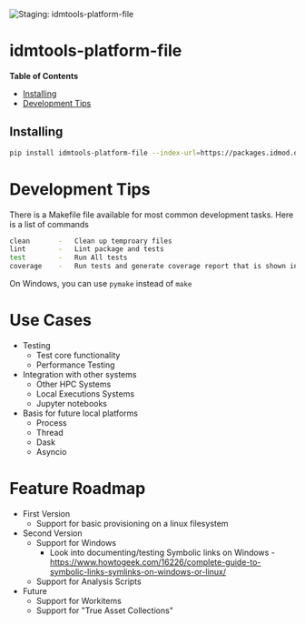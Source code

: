 ![Staging: idmtools-platform-file](https://github.com/InstituteforDiseaseModeling/idmtools/workflows/Staging:%20idmtools-platform-file/badge.svg?branch=dev)

# idmtools-platform-file

<!-- START doctoc generated TOC please keep comment here to allow auto update -->
<!-- DON'T EDIT THIS SECTION, INSTEAD RE-RUN doctoc TO UPDATE -->
**Table of Contents**

  - [Installing](#installing)
- [Development Tips](#development-tips)

<!-- END doctoc generated TOC please keep comment here to allow auto update -->

## Installing

```bash
pip install idmtools-platform-file --index-url=https://packages.idmod.org/api/pypi/pypi-production/simple
```

# Development Tips

There is a Makefile file available for most common development tasks. Here is a list of commands

```bash
clean       -   Clean up temproary files
lint        -   Lint package and tests
test        -   Run All tests
coverage    -   Run tests and generate coverage report that is shown in browser
```

On Windows, you can use `pymake` instead of `make`

# Use Cases

* Testing
  * Test core functionality
  * Performance Testing
* Integration with other systems
  * Other HPC Systems
  * Local Executions Systems
  * Jupyter notebooks
* Basis for future local platforms
  * Process
  * Thread
  * Dask
  * Asyncio

# Feature Roadmap

* First Version
  * Support for basic provisioning on a linux filesystem
* Second Version
  * Support for Windows
    * Look into documenting/testing Symbolic links on
      Windows - https://www.howtogeek.com/16226/complete-guide-to-symbolic-links-symlinks-on-windows-or-linux/
  * Support for Analysis Scripts
* Future
  * Support for Workitems
  * Support for "True Asset Collections"